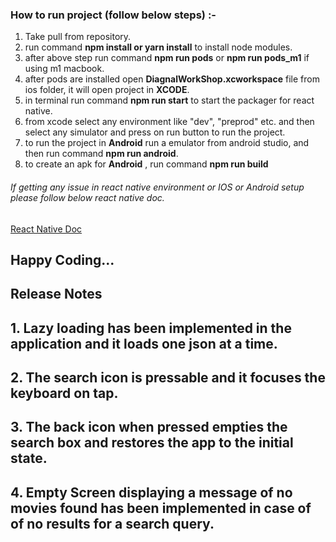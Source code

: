 ### How to run project (follow below steps) :-

1. Take pull from repository.
2. run command **npm install or yarn install** to install node modules.
3. after above step run command **npm run pods** or **npm run pods_m1** if using m1 macbook.
4. after pods are installed open **DiagnalWorkShop.xcworkspace** file from ios folder, it will open project in **XCODE**.
5. in terminal run command **npm run start** to start the packager for react native.
6. from xcode select any environment like "dev", "preprod" etc. and then select any simulator and press on run button to run the project.
7. to run the project in **Android** run a emulator from android studio, and then run command **npm run android**.
8. to create an apk for **Android** , run command **npm run build**

###### If getting any issue in react native environment or IOS or Android setup please follow below react native doc.

[React Native Doc](https://reactnative.dev/docs/environment-setup)

## Happy Coding...


## Release Notes

## 1. Lazy loading has been implemented in the application and it loads one json at a time.
## 2. The search icon is pressable and it focuses the keyboard on tap.
## 3. The back icon when pressed empties the search box and restores the app to the initial state.
## 4. Empty Screen displaying a message of no movies found has been implemented in case of of no results for a search query.

